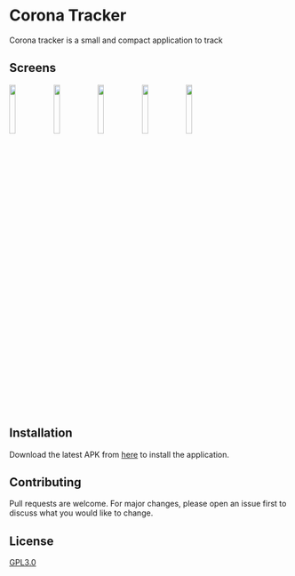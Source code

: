 # Corona Tracker

Corona tracker is a small and compact application to track 

## Screens

<img src="https://raw.githubusercontent.com/CraZyLegenD/CoronaTracker/master/screens/screen_1.png" width="15%"></img> <img src="https://raw.githubusercontent.com/CraZyLegenD/CoronaTracker/master/screens/screen_2.png" width="15%"></img> <img src="https://raw.githubusercontent.com/CraZyLegenD/CoronaTracker/master/screens/screen_3.png" width="15%"></img> <img
src="https://raw.githubusercontent.com/CraZyLegenD/CoronaTracker/master/screens/screen_4.png" width="15%"></img> <img
src="https://raw.githubusercontent.com/CraZyLegenD/CoronaTracker/master/screens/screen_5.png" width="15%"></img> 



## Installation

Download the latest APK from [here](https://github.com/CraZyLegenD/CoronaTracker/releases/download/1.0.4/app-release.apk) to install the application.


## Contributing
Pull requests are welcome. For major changes, please open an issue first to discuss what you would like to change.

## License
[GPL3.0](https://choosealicense.com/licenses/gpl-3.0/)
